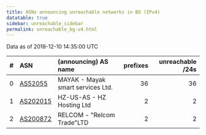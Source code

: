 ```yaml
---
title: ASNs announcing unreachable networks in BG (IPv4)
datatable: true
sidebar: unreachable_sidebar
permalink: unreachable_bg-v4.html
---
```


Data as of 2018-12-10 14:35:00 UTC


<div class="datatable-begin"></div>

|   # | ASN                                      | (announcing) AS name              |   prefixes |   unreachable /24s |
|----:|:-----------------------------------------|:----------------------------------|-----------:|-------------------:|
|   0 | [AS52055](unreachable_AS52055-v4.html)   | MAYAK - Mayak smart services Ltd. |         36 |                 36 |
|   1 | [AS202015](unreachable_AS202015-v4.html) | HZ-US-AS - HZ Hosting Ltd         |          2 |                  2 |
|   2 | [AS200872](unreachable_AS200872-v4.html) | RELCOM - "Relcom Trade"LTD        |          2 |                  2 |

<div class="datatable-end"></div>